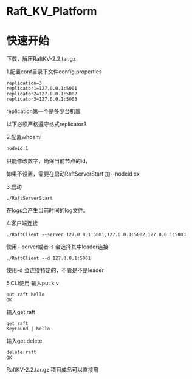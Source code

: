 # Raft_KV_Platform

# 快速开始
下载，解压RaftKV-2.2.tar.gz

1.配置conf目录下文件config.properties

```properties
replication=3
replicator1=127.0.0.1:5001
replicator2=127.0.0.1:5002
replicator3=127.0.0.1:5003
```

replication第一个是多少台机器

以下必须严格遵守格式replicator3

2.配置whoami

```txt
nodeid:1
```

只能修改数字，确保当前节点的id，

如果不设置，需要在启动RaftServerStart 加--nodeid xx

3.启动

```shell
./RaftServerStart
```

在logs会产生当前时间的log文件。

4.客户端连接

```shell
./RaftClient --server 127.0.0.1:5001,127.0.0.1:5002,127.0.0.1:5003
```

使用--server或者-s 会选择其中leader连接

```shell
./RaftClient --d 127.0.0.1:5001
```

使用-d 会连接特定的，不管是不是leader

5.CLI使用
输入put k v
```shell
put raft hello
OK
```
输入get raft
```shell
get raft
KeyFound | hello
```
输入get delete
```shell
delete raft
OK
```
RaftKV-2.2.tar.gz
项目成品可以直接用
